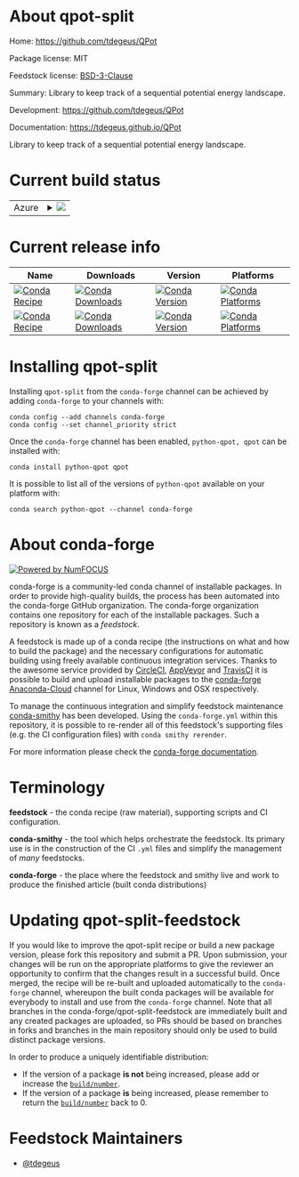 About qpot-split
================

Home: https://github.com/tdegeus/QPot

Package license: MIT

Feedstock license: [BSD-3-Clause](https://github.com/conda-forge/qpot-feedstock/blob/master/LICENSE.txt)

Summary: Library to keep track of a sequential potential energy landscape.

Development: https://github.com/tdegeus/QPot

Documentation: https://tdegeus.github.io/QPot

Library to keep track of a sequential potential energy landscape.

Current build status
====================


<table>
    
  <tr>
    <td>Azure</td>
    <td>
      <details>
        <summary>
          <a href="https://dev.azure.com/conda-forge/feedstock-builds/_build/latest?definitionId=10686&branchName=master">
            <img src="https://dev.azure.com/conda-forge/feedstock-builds/_apis/build/status/qpot-feedstock?branchName=master">
          </a>
        </summary>
        <table>
          <thead><tr><th>Variant</th><th>Status</th></tr></thead>
          <tbody><tr>
              <td>linux_64_python3.6.____73_pypy</td>
              <td>
                <a href="https://dev.azure.com/conda-forge/feedstock-builds/_build/latest?definitionId=10686&branchName=master">
                  <img src="https://dev.azure.com/conda-forge/feedstock-builds/_apis/build/status/qpot-feedstock?branchName=master&jobName=linux&configuration=linux_64_python3.6.____73_pypy" alt="variant">
                </a>
              </td>
            </tr><tr>
              <td>linux_64_python3.6.____cpython</td>
              <td>
                <a href="https://dev.azure.com/conda-forge/feedstock-builds/_build/latest?definitionId=10686&branchName=master">
                  <img src="https://dev.azure.com/conda-forge/feedstock-builds/_apis/build/status/qpot-feedstock?branchName=master&jobName=linux&configuration=linux_64_python3.6.____cpython" alt="variant">
                </a>
              </td>
            </tr><tr>
              <td>linux_64_python3.7.____73_pypy</td>
              <td>
                <a href="https://dev.azure.com/conda-forge/feedstock-builds/_build/latest?definitionId=10686&branchName=master">
                  <img src="https://dev.azure.com/conda-forge/feedstock-builds/_apis/build/status/qpot-feedstock?branchName=master&jobName=linux&configuration=linux_64_python3.7.____73_pypy" alt="variant">
                </a>
              </td>
            </tr><tr>
              <td>linux_64_python3.7.____cpython</td>
              <td>
                <a href="https://dev.azure.com/conda-forge/feedstock-builds/_build/latest?definitionId=10686&branchName=master">
                  <img src="https://dev.azure.com/conda-forge/feedstock-builds/_apis/build/status/qpot-feedstock?branchName=master&jobName=linux&configuration=linux_64_python3.7.____cpython" alt="variant">
                </a>
              </td>
            </tr><tr>
              <td>linux_64_python3.8.____cpython</td>
              <td>
                <a href="https://dev.azure.com/conda-forge/feedstock-builds/_build/latest?definitionId=10686&branchName=master">
                  <img src="https://dev.azure.com/conda-forge/feedstock-builds/_apis/build/status/qpot-feedstock?branchName=master&jobName=linux&configuration=linux_64_python3.8.____cpython" alt="variant">
                </a>
              </td>
            </tr><tr>
              <td>linux_64_python3.9.____cpython</td>
              <td>
                <a href="https://dev.azure.com/conda-forge/feedstock-builds/_build/latest?definitionId=10686&branchName=master">
                  <img src="https://dev.azure.com/conda-forge/feedstock-builds/_apis/build/status/qpot-feedstock?branchName=master&jobName=linux&configuration=linux_64_python3.9.____cpython" alt="variant">
                </a>
              </td>
            </tr><tr>
              <td>osx_64_python3.6.____73_pypy</td>
              <td>
                <a href="https://dev.azure.com/conda-forge/feedstock-builds/_build/latest?definitionId=10686&branchName=master">
                  <img src="https://dev.azure.com/conda-forge/feedstock-builds/_apis/build/status/qpot-feedstock?branchName=master&jobName=osx&configuration=osx_64_python3.6.____73_pypy" alt="variant">
                </a>
              </td>
            </tr><tr>
              <td>osx_64_python3.6.____cpython</td>
              <td>
                <a href="https://dev.azure.com/conda-forge/feedstock-builds/_build/latest?definitionId=10686&branchName=master">
                  <img src="https://dev.azure.com/conda-forge/feedstock-builds/_apis/build/status/qpot-feedstock?branchName=master&jobName=osx&configuration=osx_64_python3.6.____cpython" alt="variant">
                </a>
              </td>
            </tr><tr>
              <td>osx_64_python3.7.____73_pypy</td>
              <td>
                <a href="https://dev.azure.com/conda-forge/feedstock-builds/_build/latest?definitionId=10686&branchName=master">
                  <img src="https://dev.azure.com/conda-forge/feedstock-builds/_apis/build/status/qpot-feedstock?branchName=master&jobName=osx&configuration=osx_64_python3.7.____73_pypy" alt="variant">
                </a>
              </td>
            </tr><tr>
              <td>osx_64_python3.7.____cpython</td>
              <td>
                <a href="https://dev.azure.com/conda-forge/feedstock-builds/_build/latest?definitionId=10686&branchName=master">
                  <img src="https://dev.azure.com/conda-forge/feedstock-builds/_apis/build/status/qpot-feedstock?branchName=master&jobName=osx&configuration=osx_64_python3.7.____cpython" alt="variant">
                </a>
              </td>
            </tr><tr>
              <td>osx_64_python3.8.____cpython</td>
              <td>
                <a href="https://dev.azure.com/conda-forge/feedstock-builds/_build/latest?definitionId=10686&branchName=master">
                  <img src="https://dev.azure.com/conda-forge/feedstock-builds/_apis/build/status/qpot-feedstock?branchName=master&jobName=osx&configuration=osx_64_python3.8.____cpython" alt="variant">
                </a>
              </td>
            </tr><tr>
              <td>osx_64_python3.9.____cpython</td>
              <td>
                <a href="https://dev.azure.com/conda-forge/feedstock-builds/_build/latest?definitionId=10686&branchName=master">
                  <img src="https://dev.azure.com/conda-forge/feedstock-builds/_apis/build/status/qpot-feedstock?branchName=master&jobName=osx&configuration=osx_64_python3.9.____cpython" alt="variant">
                </a>
              </td>
            </tr><tr>
              <td>win_64_python3.6.____cpython</td>
              <td>
                <a href="https://dev.azure.com/conda-forge/feedstock-builds/_build/latest?definitionId=10686&branchName=master">
                  <img src="https://dev.azure.com/conda-forge/feedstock-builds/_apis/build/status/qpot-feedstock?branchName=master&jobName=win&configuration=win_64_python3.6.____cpython" alt="variant">
                </a>
              </td>
            </tr><tr>
              <td>win_64_python3.7.____cpython</td>
              <td>
                <a href="https://dev.azure.com/conda-forge/feedstock-builds/_build/latest?definitionId=10686&branchName=master">
                  <img src="https://dev.azure.com/conda-forge/feedstock-builds/_apis/build/status/qpot-feedstock?branchName=master&jobName=win&configuration=win_64_python3.7.____cpython" alt="variant">
                </a>
              </td>
            </tr><tr>
              <td>win_64_python3.8.____cpython</td>
              <td>
                <a href="https://dev.azure.com/conda-forge/feedstock-builds/_build/latest?definitionId=10686&branchName=master">
                  <img src="https://dev.azure.com/conda-forge/feedstock-builds/_apis/build/status/qpot-feedstock?branchName=master&jobName=win&configuration=win_64_python3.8.____cpython" alt="variant">
                </a>
              </td>
            </tr><tr>
              <td>win_64_python3.9.____cpython</td>
              <td>
                <a href="https://dev.azure.com/conda-forge/feedstock-builds/_build/latest?definitionId=10686&branchName=master">
                  <img src="https://dev.azure.com/conda-forge/feedstock-builds/_apis/build/status/qpot-feedstock?branchName=master&jobName=win&configuration=win_64_python3.9.____cpython" alt="variant">
                </a>
              </td>
            </tr>
          </tbody>
        </table>
      </details>
    </td>
  </tr>
</table>

Current release info
====================

| Name | Downloads | Version | Platforms |
| --- | --- | --- | --- |
| [![Conda Recipe](https://img.shields.io/badge/recipe-python--qpot-green.svg)](https://anaconda.org/conda-forge/python-qpot) | [![Conda Downloads](https://img.shields.io/conda/dn/conda-forge/python-qpot.svg)](https://anaconda.org/conda-forge/python-qpot) | [![Conda Version](https://img.shields.io/conda/vn/conda-forge/python-qpot.svg)](https://anaconda.org/conda-forge/python-qpot) | [![Conda Platforms](https://img.shields.io/conda/pn/conda-forge/python-qpot.svg)](https://anaconda.org/conda-forge/python-qpot) |
| [![Conda Recipe](https://img.shields.io/badge/recipe-qpot-green.svg)](https://anaconda.org/conda-forge/qpot) | [![Conda Downloads](https://img.shields.io/conda/dn/conda-forge/qpot.svg)](https://anaconda.org/conda-forge/qpot) | [![Conda Version](https://img.shields.io/conda/vn/conda-forge/qpot.svg)](https://anaconda.org/conda-forge/qpot) | [![Conda Platforms](https://img.shields.io/conda/pn/conda-forge/qpot.svg)](https://anaconda.org/conda-forge/qpot) |

Installing qpot-split
=====================

Installing `qpot-split` from the `conda-forge` channel can be achieved by adding `conda-forge` to your channels with:

```
conda config --add channels conda-forge
conda config --set channel_priority strict
```

Once the `conda-forge` channel has been enabled, `python-qpot, qpot` can be installed with:

```
conda install python-qpot qpot
```

It is possible to list all of the versions of `python-qpot` available on your platform with:

```
conda search python-qpot --channel conda-forge
```


About conda-forge
=================

[![Powered by NumFOCUS](https://img.shields.io/badge/powered%20by-NumFOCUS-orange.svg?style=flat&colorA=E1523D&colorB=007D8A)](http://numfocus.org)

conda-forge is a community-led conda channel of installable packages.
In order to provide high-quality builds, the process has been automated into the
conda-forge GitHub organization. The conda-forge organization contains one repository
for each of the installable packages. Such a repository is known as a *feedstock*.

A feedstock is made up of a conda recipe (the instructions on what and how to build
the package) and the necessary configurations for automatic building using freely
available continuous integration services. Thanks to the awesome service provided by
[CircleCI](https://circleci.com/), [AppVeyor](https://www.appveyor.com/)
and [TravisCI](https://travis-ci.com/) it is possible to build and upload installable
packages to the [conda-forge](https://anaconda.org/conda-forge)
[Anaconda-Cloud](https://anaconda.org/) channel for Linux, Windows and OSX respectively.

To manage the continuous integration and simplify feedstock maintenance
[conda-smithy](https://github.com/conda-forge/conda-smithy) has been developed.
Using the ``conda-forge.yml`` within this repository, it is possible to re-render all of
this feedstock's supporting files (e.g. the CI configuration files) with ``conda smithy rerender``.

For more information please check the [conda-forge documentation](https://conda-forge.org/docs/).

Terminology
===========

**feedstock** - the conda recipe (raw material), supporting scripts and CI configuration.

**conda-smithy** - the tool which helps orchestrate the feedstock.
                   Its primary use is in the construction of the CI ``.yml`` files
                   and simplify the management of *many* feedstocks.

**conda-forge** - the place where the feedstock and smithy live and work to
                  produce the finished article (built conda distributions)


Updating qpot-split-feedstock
=============================

If you would like to improve the qpot-split recipe or build a new
package version, please fork this repository and submit a PR. Upon submission,
your changes will be run on the appropriate platforms to give the reviewer an
opportunity to confirm that the changes result in a successful build. Once
merged, the recipe will be re-built and uploaded automatically to the
`conda-forge` channel, whereupon the built conda packages will be available for
everybody to install and use from the `conda-forge` channel.
Note that all branches in the conda-forge/qpot-split-feedstock are
immediately built and any created packages are uploaded, so PRs should be based
on branches in forks and branches in the main repository should only be used to
build distinct package versions.

In order to produce a uniquely identifiable distribution:
 * If the version of a package **is not** being increased, please add or increase
   the [``build/number``](https://docs.conda.io/projects/conda-build/en/latest/resources/define-metadata.html#build-number-and-string).
 * If the version of a package **is** being increased, please remember to return
   the [``build/number``](https://docs.conda.io/projects/conda-build/en/latest/resources/define-metadata.html#build-number-and-string)
   back to 0.

Feedstock Maintainers
=====================

* [@tdegeus](https://github.com/tdegeus/)

